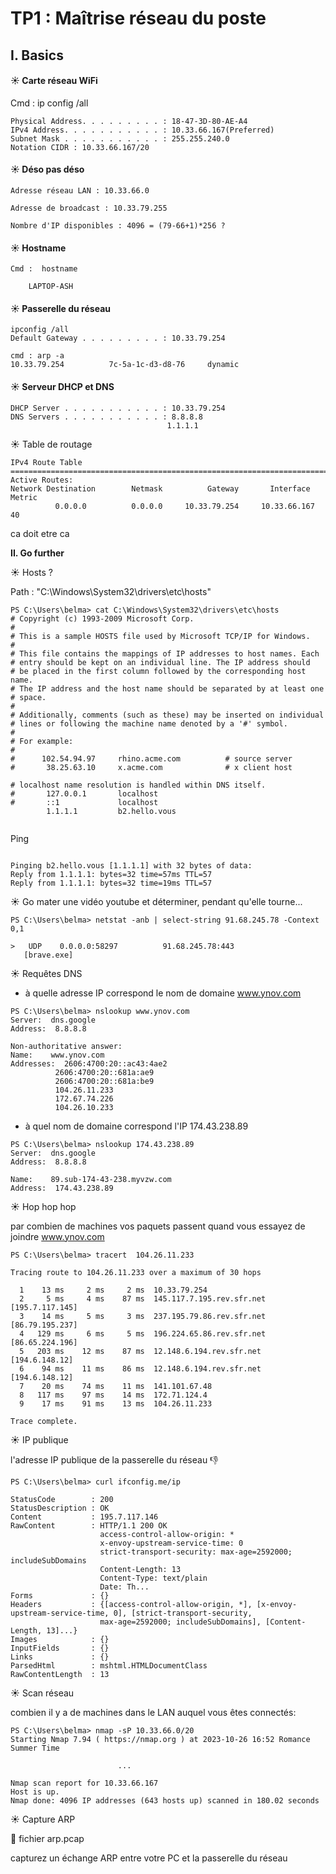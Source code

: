 # TP1 : Maîtrise réseau du poste
## I. Basics

#### ☀️ Carte réseau WiFi

Cmd : ip config /all
```
Physical Address. . . . . . . . . : 18-47-3D-80-AE-A4
IPv4 Address. . . . . . . . . . . : 10.33.66.167(Preferred)
Subnet Mask . . . . . . . . . . . : 255.255.240.0
Notation CIDR : 10.33.66.167/20
``` 
    

#### ☀️ Déso pas déso

    Adresse réseau LAN : 10.33.66.0

    Adresse de broadcast : 10.33.79.255

    Nombre d'IP disponibles : 4096 = (79-66+1)*256 ?

#### ☀️ Hostname

    Cmd :  hostname
        
        LAPTOP-ASH

#### ☀️ Passerelle du réseau

```
ipconfig /all
Default Gateway . . . . . . . . . : 10.33.79.254
```

    cmd : arp -a
    10.33.79.254          7c-5a-1c-d3-d8-76     dynamic

#### ☀️ Serveur DHCP et DNS

    DHCP Server . . . . . . . . . . . : 10.33.79.254
    DNS Servers . . . . . . . . . . . : 8.8.8.8
                                       1.1.1.1
                                       
☀️ Table de routage

    IPv4 Route Table
    ===========================================================================
    Active Routes:
    Network Destination        Netmask          Gateway       Interface  Metric
              0.0.0.0          0.0.0.0     10.33.79.254     10.33.66.167     40
ca doit etre ca

**II. Go further**

☀️ Hosts ?

Path : "C:\Windows\System32\drivers\etc\hosts"

```
PS C:\Users\belma> cat C:\Windows\System32\drivers\etc\hosts
# Copyright (c) 1993-2009 Microsoft Corp.
#
# This is a sample HOSTS file used by Microsoft TCP/IP for Windows.
#
# This file contains the mappings of IP addresses to host names. Each
# entry should be kept on an individual line. The IP address should
# be placed in the first column followed by the corresponding host name.
# The IP address and the host name should be separated by at least one
# space.
#
# Additionally, comments (such as these) may be inserted on individual
# lines or following the machine name denoted by a '#' symbol.
#
# For example:
#
#      102.54.94.97     rhino.acme.com          # source server
#       38.25.63.10     x.acme.com              # x client host

# localhost name resolution is handled within DNS itself.
#       127.0.0.1       localhost
#       ::1             localhost
        1.1.1.1         b2.hello.vous
       
```
Ping 

```PS C:\Users\belma> ping b2.hello.vous

Pinging b2.hello.vous [1.1.1.1] with 32 bytes of data:
Reply from 1.1.1.1: bytes=32 time=57ms TTL=57
Reply from 1.1.1.1: bytes=32 time=19ms TTL=57
```

☀️ Go mater une vidéo youtube et déterminer, pendant qu'elle tourne...

```
PS C:\Users\belma> netstat -anb | select-string 91.68.245.78 -Context 0,1

>   UDP    0.0.0.0:58297          91.68.245.78:443
   [brave.exe]
```
☀️ Requêtes DNS

* à quelle adresse IP correspond le nom de domaine www.ynov.com
```
PS C:\Users\belma> nslookup www.ynov.com
Server:  dns.google
Address:  8.8.8.8

Non-authoritative answer:
Name:    www.ynov.com
Addresses:  2606:4700:20::ac43:4ae2
          2606:4700:20::681a:ae9
          2606:4700:20::681a:be9
          104.26.11.233
          172.67.74.226
          104.26.10.233
```
* à quel nom de domaine correspond l'IP 174.43.238.89

```
PS C:\Users\belma> nslookup 174.43.238.89
Server:  dns.google
Address:  8.8.8.8

Name:    89.sub-174-43-238.myvzw.com
Address:  174.43.238.89
```
☀️ Hop hop hop

par combien de machines vos paquets passent quand vous essayez de joindre www.ynov.com

```
PS C:\Users\belma> tracert  104.26.11.233

Tracing route to 104.26.11.233 over a maximum of 30 hops

  1    13 ms     2 ms     2 ms  10.33.79.254
  2     5 ms     4 ms    87 ms  145.117.7.195.rev.sfr.net [195.7.117.145]
  3    14 ms     5 ms     3 ms  237.195.79.86.rev.sfr.net [86.79.195.237]
  4   129 ms     6 ms     5 ms  196.224.65.86.rev.sfr.net [86.65.224.196]
  5   203 ms    12 ms    87 ms  12.148.6.194.rev.sfr.net [194.6.148.12]
  6    94 ms    11 ms    86 ms  12.148.6.194.rev.sfr.net [194.6.148.12]
  7    20 ms    74 ms    11 ms  141.101.67.48
  8   117 ms    97 ms    14 ms  172.71.124.4
  9    17 ms    91 ms    13 ms  104.26.11.233

Trace complete.
```

☀️ IP publique

l'adresse IP publique de la passerelle du réseau :-1: 

```
PS C:\Users\belma> curl ifconfig.me/ip                                                                                  

StatusCode        : 200
StatusDescription : OK
Content           : 195.7.117.146
RawContent        : HTTP/1.1 200 OK
                    access-control-allow-origin: *
                    x-envoy-upstream-service-time: 0
                    strict-transport-security: max-age=2592000; includeSubDomains
                    Content-Length: 13
                    Content-Type: text/plain
                    Date: Th...
Forms             : {}
Headers           : {[access-control-allow-origin, *], [x-envoy-upstream-service-time, 0], [strict-transport-security,
                    max-age=2592000; includeSubDomains], [Content-Length, 13]...}
Images            : {}
InputFields       : {}
Links             : {}
ParsedHtml        : mshtml.HTMLDocumentClass
RawContentLength  : 13
```
☀️ Scan réseau

combien il y a de machines dans le LAN auquel vous êtes connectés:

```
PS C:\Users\belma> nmap -sP 10.33.66.0/20
Starting Nmap 7.94 ( https://nmap.org ) at 2023-10-26 16:52 Romance Summer Time
```
                            ...
```
Nmap scan report for 10.33.66.167
Host is up.
Nmap done: 4096 IP addresses (643 hosts up) scanned in 180.02 seconds
```
☀️ Capture ARP


📁 fichier arp.pcap

capturez un échange ARP entre votre PC et la passerelle du réseau           
                            
